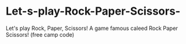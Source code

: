 # Let-s-play-Rock-Paper-Scissors-
Let's play Rock, Paper, Scissors! A game famous caleed Rock Paper Scissors! (free camp code)
